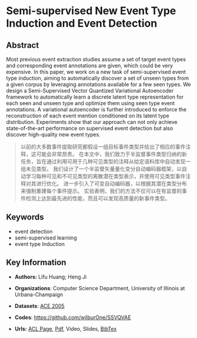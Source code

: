 # Semi-supervised New Event Type Induction and Event Detection
## Abstract
Most previous event extraction studies assume a set of target event types and corresponding event annotations are given, which could be very expensive. In this paper, we work on a new task of semi-supervised event type induction, aiming to automatically discover a set of unseen types from a given corpus by leveraging annotations available for a few seen types. We design a Semi-Supervised Vector Quantized Variational Autoencoder framework to automatically learn a discrete latent type representation for each seen and unseen type and optimize them using seen type event annotations. A variational autoencoder is further introduced to enforce the reconstruction of each event mention conditioned on its latent type distribution. Experiments show that our approach can not only achieve state-of-the-art performance on supervised event detection but also discover high-quality new event types.

> 以前的大多数事件提取研究都假设一组目标事件类型并给出了相应的事件注释，这可能会非常昂贵。 在本文中，我们致力于半监督事件类型归纳的新任务，旨在通过利用可用于几种可见类型的注释从给定语料库中自动发现一组未见类型。 我们设计了一个半监督矢量量化变分自动编码器框架，以自动学习每种可见和不可见类型的离散潜在类型表示，并使用可见类型事件注释对其进行优化。 进一步引入了可变自动编码器，以根据其潜在类型分布来强制重建每个事件提示。 实验表明，我们的方法不仅可以在有监督的事件检测上达到最先进的性能，而且可以发现高质量的新事件类型。
## Keywords
- event detection
- semi-supervised learning
- event type Induction
## Key Information
- **Authors:** Lifu Huang; Heng Ji
- **Organizations**: Computer Science Department, University of Illinois at Urbana-Champaign

- **Datasets**: [ACE 2005](https://catalog.ldc.upenn.edu/LDC2006T06)
- **Codes**: <https://github.com/wilburOne/SSVQVAE>
- **Urls:** [ACL Page](https://www.aclweb.org/anthology/2020.emnlp-main.53/), [Pdf](https://github.com/Clearailhc/KG-NLP-Papers/blob/main/EMNLP/2020/EE/pdf/2020.emnlp-main.53.pdf), Video, Slides, [BibTex](https://www.aclweb.org/anthology/2020.emnlp-main.53.bib)
